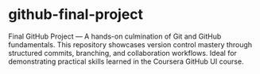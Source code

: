 # github-final-project
Final GitHub Project — A hands-on culmination of Git and GitHub fundamentals. This repository showcases version control mastery through structured commits, branching, and collaboration workflows. Ideal for demonstrating practical skills learned in the Coursera GitHub UI course.
